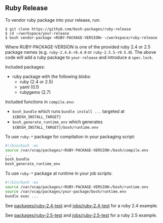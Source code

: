 ## Ruby Release

To vendor ruby package into your release, run:

```
$ git clone https://github.com/bosh-packages/ruby-release
$ cd ~/workspace/your-release
$ bosh vendor-package <RUBY-PACKAGE-VERSION> ~/workspace/ruby-release
```

Where RUBY-PACKAGE-VERSION is one of the provided ruby 2.4 or 2.5 package names
(e.g. `ruby-2.4.6-r0.4.0` or `ruby-2.5.5-r0.5.0`).
The above code will add a ruby package to `your-release` and introduce a `spec.lock`.

Included packages:

- ruby package with the following blobs:
  - ruby (2.4 or 2.5)
  - yaml (0.1)
  - rubygems (2.7)

Included functions in `compile.env`:

- `bosh_bundle` which runs `bundle install ...` targeted at `${BOSH_INSTALL_TARGET}`
- `bosh_generate_runtime_env` which generates `${BOSH_INSTALL_TARGET}/bosh/runtime.env`

To use `ruby-*` package for compilation in your packaging script:

```bash
#!/bin/bash -eu
source /var/vcap/packages/<RUBY-PACKAGE-VERSION>/bosh/compile.env
...
bosh_bundle
bosh_generate_runtime_env
```

To use `ruby-*` package at runtime in your job scripts:

```bash
#!/bin/bash -eu
source /var/vcap/packages/<RUBY-PACKAGE-VERSION>/bosh/runtime.env
source /var/vcap/packages/your-package/bosh/runtime.env
bundle exec ...
```

See [packages/ruby-2.4-test](packages/ruby-2.4-test) and [jobs/ruby-2.4-test](jobs/ruby-2.4-test) for a ruby 2.4 example.

See [packages/ruby-2.5-test](packages/ruby-2.5-test) and [jobs/ruby-2.5-test](jobs/ruby-2.5-test) for a ruby 2.5 example.
